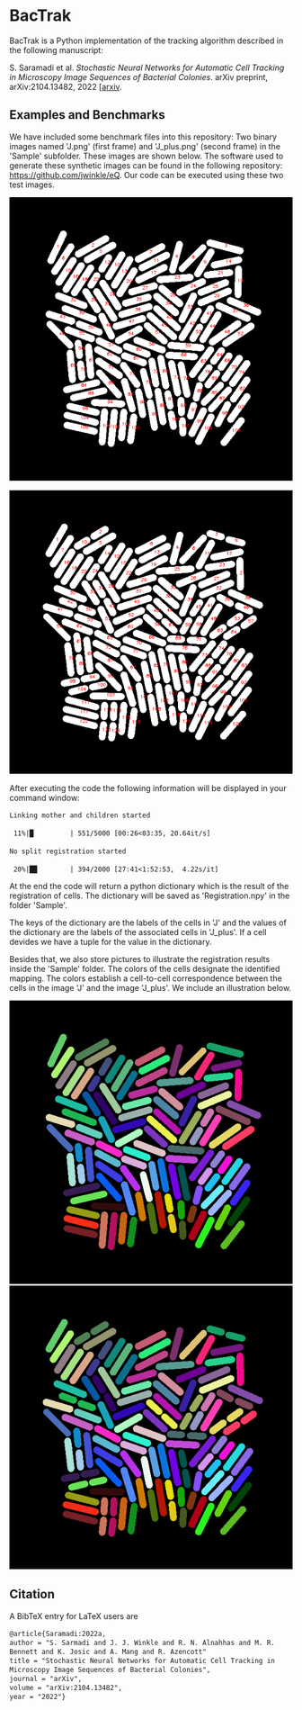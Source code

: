 # BacTrak

BacTrak is a Python implementation of the tracking algorithm described in the following manuscript:

S. Saramadi et al. *Stochastic Neural Networks for Automatic Cell Tracking in Microscopy Image Sequences of Bacterial Colonies*. arXiv preprint, arXiv:2104.13482, 2022 [[arxiv](https://arxiv.org/abs/2104.13482).
 

## Examples and Benchmarks

We have included some benchmark files into this repository: Two binary images named 'J.png' (first frame) and 'J_plus.png' (second frame) in the 'Sample' subfolder. These images are shown below. The software used to generate these synthetic images can be found in the following repository: https://github.com/jwinkle/eQ. Our code can be executed using these two test images.

 ![J](Images/J_labeled_cells.png)
 
 ![J_plus](Images/J_plus_labeled_cells.png)
 

After executing the code the following information will be displayed in your command window: 
``` 
Linking mother and children started

 11%|█         | 551/5000 [00:26<03:35, 20.64it/s]
 
No split registration started

 20%|█▉        | 394/2000 [27:41<1:52:53,  4.22s/it]
``` 


At the end the code will return a python dictionary which is the result of the registration of cells. The dictionary will be saved as 'Registration.npy' in the folder 'Sample'.

The keys of the dictionary are the labels of the cells in 'J' and the values of the dictionary are the labels of the associated cells in 'J_plus'. If a cell devides we have a tuple for the value in the dictionary.

Besides that, we also store pictures to illustrate the registration results inside the 'Sample' folder. The colors of the cells designate the identified mapping. The colors establish a cell-to-cell correspondence between the cells in the image 'J' and the image 'J_plus'. We include an illustration below. 


<p align="center">
<img src="Images/Colored_J.png" alt="J"  width="800"/>
<img src="Images/Colored_J_plus.png" alt="J"  width="800"/>
</p>
 
 


## Citation

A BibTeX entry for LaTeX users are
```TeX
@article{Saramadi:2022a,
author = "S. Sarmadi and J. J. Winkle and R. N. Alnahhas and M. R. Bennett and K. Josic and A. Mang and R. Azencott"
title = "Stochastic Neural Networks for Automatic Cell Tracking in Microscopy Image Sequences of Bacterial Colonies",
journal = "arXiv",
volume = "arXiv:2104.13482",
year = "2022"}
```
